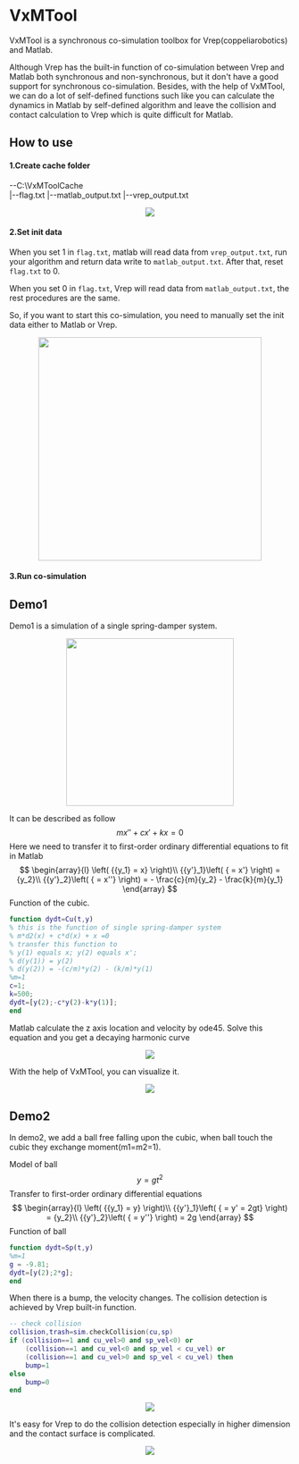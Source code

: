 # VxMTool

VxMTool is a synchronous co-simulation toolbox for Vrep(coppeliarobotics) and Matlab. 

Although Vrep has the built-in function of co-simulation between Vrep and Matlab both synchronous  and non-synchronous, but it don't have a good support for synchronous co-simulation. Besides, with the help of VxMTool, we can do a lot of self-defined functions such like you can calculate the dynamics in Matlab by self-defined algorithm and leave the collision and contact calculation to Vrep which is quite difficult for Matlab.

## How to use

#### 1.Create cache folder

--C:\VxMToolCache\
  	|--flag.txt
  	|--matlab_output.txt
  	|--vrep_output.txt

<p align="center" width="100%">
  <img src=".\image\cache.png" />
</p>

#### 2.Set init data

When you set 1 in `flag.txt`, matlab will read data from `vrep_output.txt`, run your algorithm and return data write to `matlab_output.txt`. After that, reset `flag.txt` to 0.

When you set 0 in `flag.txt`, Vrep will read data from `matlab_output.txt`, the rest procedures are the same.

So, if you want to start this co-simulation, you need to manually set the init data either to Matlab or Vrep. 

<p align="center" width="100%">
  <img src=".\image\how to start.png" width="400" />
</p>

#### 3.Run co-simulation

## Demo1

Demo1 is a simulation of a single spring-damper system. 

<p align="center" width="100%">
  <img src=".\image\spring-damper system.jpg" width="300" />
</p>

It can be described as follow
$$
mx'' + cx' + kx = 0
$$
Here we need to transfer it to first-order ordinary differential equations to fit in Matlab
$$
\begin{array}{l}
\left( {{y_1} = x} \right)\\
{{y'}_1}\left( { = x'} \right) = {y_2}\\
{{y'}_2}\left( { = x''} \right) =  - \frac{c}{m}{y_2} - \frac{k}{m}{y_1}
\end{array}
$$
Function of the cubic.

```matlab
function dydt=Cu(t,y)
% this is the function of single spring-damper system 
% m*d2(x) + c*d(x) + x =0
% transfer this function to
% y(1) equals x; y(2) equals x';
% d(y(1)) = y(2)
% d(y(2)) = -(c/m)*y(2) - (k/m)*y(1)
%m=1
c=1;
k=500;
dydt=[y(2);-c*y(2)-k*y(1)];
end
```



Matlab calculate the z axis location and velocity by ode45. Solve this equation and you get a  decaying harmonic curve

<p align="center" width="100%">
  <img src=".\image\normal.png"  />
</p>

With the help of VxMTool, you can visualize it.

<p align="center" width="100%">
  <img src=".\image\demo1.gif"  />
</p>

## Demo2

In demo2, we add a ball free falling upon the cubic, when ball touch the cubic they exchange moment(m1=m2=1).

Model of ball
$$
y = g{t^2}
$$
Transfer to first-order ordinary differential equations
$$
\begin{array}{l}
\left( {{y_1} = y} \right)\\
{{y'}_1}\left( { = y' = 2gt} \right) = {y_2}\\
{{y'}_2}\left( { = y''} \right) = 2g
\end{array}
$$
Function of ball

```matlab
function dydt=Sp(t,y)
%m=1
g = -9.81;
dydt=[y(2);2*g];
end
```

When there is a bump, the velocity changes. The collision detection is achieved by Vrep built-in function.

```lua
-- check collision
collision,trash=sim.checkCollision(cu,sp)
if (collision==1 and cu_vel>0 and sp_vel<0) or 
    (collision==1 and cu_vel<0 and sp_vel < cu_vel) or
    (collision==1 and cu_vel>0 and sp_vel < cu_vel) then
    bump=1
else
    bump=0
end
```

<p align="center" width="100%">
  <img src=".\image\bump.png"  />
</p>

It's easy for Vrep to do the collision detection especially in higher dimension and the contact surface is complicated.

<p align="center" width="100%">
  <img src=".\image\demo2.gif"  />
</p>